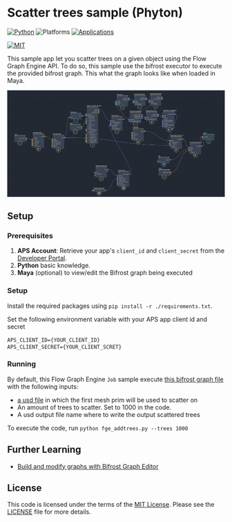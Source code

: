 # Scatter trees sample (Phyton)

[![Python](https://img.shields.io/badge/Phyton-2.3-blue.svg)](https://www.python.org)
![Platforms](https://img.shields.io/badge/Web-Windows%20%7C%20MacOS%20%7C%20Linux-lightgray.svg)
[![Applications](https://img.shields.io/badge/Flow%20Graph%20Engine-Beta-green.svg)](https://forge.autodesk.com/en/docs/data/v2/reference/http/)


[![MIT](https://img.shields.io/badge/License-MIT-blue.svg)](http://opensource.org/licenses/MIT)

This sample app let you scatter trees on a given object using the Flow Graph Engine API.
To do so, this sample use the bifrost executor to execute the provided bifrost graph.
This what the graph looks like when loaded in Maya.

![thumbnail](./thumbnail.png)

## Setup

### Prerequisites

1. **APS Account**: Retrieve your app's `client_id` and `client_secret` from the [Developer Portal](https://aps.autodesk.com/myapps). 
2. **Python** basic knowledge. 
3. **Maya** (optional) to view/edit the Bifrost graph being executed


### Setup

Install the required packages using `pip install -r ./requirements.txt`.

Set the following environment variable with your APS app client id and secret

```
APS_CLIENT_ID={YOUR_CLIENT_ID}
APS_CLIENT_SECRET={YOUR_CLIENT_SCRET}
```

### Running

By default, this Flow Graph Engine `Job` sample execute [this bifrost graph file](./input-data/addTrees.json) with the following inputs:

- [a usd file](./input-data/plane.usd) in which the first mesh prim will be used to scatter on
- An amount of trees to scatter.  Set to 1000 in the code.
- A usd output file name where to write the output scattered trees

To execute the code, run `python fge_addtrees.py --trees 1000`

## Further Learning

- [Build and modify graphs with Bifrost Graph Editor](https://help.autodesk.com/view/BIFROST/ENU/?guid=Bifrost_Common_build_a_graph_html)

## License

This code is licensed under the terms of the [MIT License](http://opensource.org/licenses/MIT). Please see the [LICENSE](LICENSE) file for more details.



